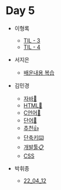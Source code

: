 # Day 5

- 이형록
  - [TIL - 3](https://rightmemory1999.github.io/TIL-3/)
  - [TIL - 4](https://rightmemory1999.github.io/TIL-4/)

- 서지은
  - [배운내용 복습](https://blog.naver.com/shappys1004/222698769271)

- 김민경
  - [자바🧡](https://www.notion.so/JAVA-52d5340a0e644aea9774bb3a15842934)
  - [HTML💜](https://tundra-ankle-362.notion.site/HTML-4930b486081d4681bf6dfc3244610b12)
  - [C언어💙](https://tundra-ankle-362.notion.site/C-86e3d2ac43eb43339a3432ace0553600)
  - [단어📌](https://tundra-ankle-362.notion.site/f9418b15a78c494bb1cb62d979e2fd54)
  - [추천👍](https://tundra-ankle-362.notion.site/e2eb25e1847b4a3a9e5a88fd5954d705)
  - [단축키⌨️](https://tundra-ankle-362.notion.site/7a5f8136458740d5a4a905c01127b460)
  - [개발툴📋](https://tundra-ankle-362.notion.site/84cf6f)
  - [CSS](https://tundra-ankle-362.notion.site/CSS-114961fc683b470da43626ed6ac5cdbb)

- 박휘종
  - [22_04_12](https://blog.naver.com/qkrgnlwhd1/222699114476)

